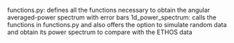 functions.py: defines all the functions necessary to obtain the angular averaged-power spectrum with error bars
1d_power_spectrum: calls the functions in functions.py and also offers the option to simulate random data and obtain its power spectrum to compare with the ETHOS data
